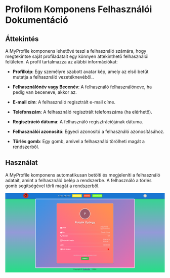 # Profilom Komponens Felhasználói Dokumentáció

## Áttekintés

A MyProfile komponens lehetővé teszi a felhasználó számára, hogy megtekintse saját profiladatait egy könnyen áttekinthető felhasználói felületen. A profil tartalmazza az alábbi információkat:

- **Profilkép**: Egy személyre szabott avatar kép, amely az első betűt mutatja a felhasználó vezetéknevéből..
- **Felhasználónév vagy Becenév**: A felhasználó felhasználóneve, ha pedig van beceneve, akkor az.
- **E-mail cím**: A felhasználó regisztrált e-mail címe.
- **Telefonszám**: A felhasználó regisztrált telefonszáma (ha elérhető).
- **Regisztráció dátuma**: A felhasználó regisztrációjának dátuma.
- **Felhasználói azonosító**: Egyedi azonosító a felhasználó azonosításához.

- **Törlés gomb**: Egy gomb, amivel a felhasználó törölheti magát a rendszerből.
## Használat

A MyProfile komponens automatikusan betölti és megjeleníti a felhasználó adatait, amint a felhasználó belép a rendszerbe.
A felhasználó a törlés gomb segítségével törli magát a rendszerből.

![Polyák György felhasználó profilja oldal](./images/myProfileImg.png)